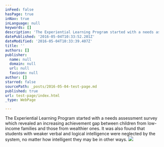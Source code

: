 ```yaml
---
inFeed: false
hasPage: true
inNav: true
inLanguage: null
keywords: []
description: 'The Experiential Learning Program started with a needs assessment survey which revealed an increasing achievement gap between children from low-income families and those from wealthier ones. It was also found that students with weaker verbal and logical intelligence were neglected by the system, no matter how intelligent they may be in other ways.'
datePublished: '2016-05-04T10:33:52.201Z'
dateModified: '2016-05-04T10:33:39.407Z'
title: ''
authors: []
publisher:
  name: null
  domain: null
  url: null
  favicon: null
author: []
starred: false
sourcePath: _posts/2016-05-04-test-page.md
published: true
url: test-page/index.html
_type: WebPage

---
```

The Experiential Learning Program started with a needs assessment survey which revealed an increasing achievement gap between children from low-income families and those from wealthier ones. It was also found that students with weaker verbal and logical intelligence were neglected by the system, no matter how intelligent they may be in other ways.
![](https://the-grid-user-content.s3-us-west-2.amazonaws.com/039ffdc8-f803-4eb3-9412-a060edf830e6.jpg)